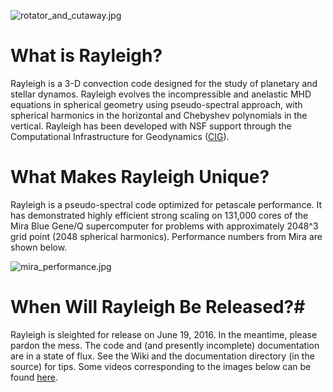 ![rotator_and_cutaway.jpg](https://bitbucket.org/repo/Rp975y/images/1513682443-rotator_and_cutaway.jpg)

# What is Rayleigh? #

Rayleigh is a 3-D convection code designed for the study of planetary and stellar dynamos.  Rayleigh evolves the incompressible and anelastic MHD equations in spherical geometry using pseudo-spectral approach, with spherical harmonics in the horizontal and Chebyshev polynomials in the vertical.  Rayleigh has been developed with NSF support through the Computational Infrastructure for Geodynamics ([CIG](https://geodynamics.org/cig/news/newsletters/may-2016/)).

# What Makes Rayleigh Unique? #
Rayleigh is a pseudo-spectral code optimized for petascale performance.  It has demonstrated highly efficient strong scaling on  131,000 cores of the Mira Blue Gene/Q supercomputer for problems with approximately 2048^3 grid point (2048 spherical harmonics).  Performance numbers from Mira are shown below.
 
![mira_performance.jpg](https://bitbucket.org/repo/Rp975y/images/3897197863-mira_performance.jpg)


# When Will Rayleigh Be Released?#
Rayleigh is sleighted for release on June 19, 2016.  In the meantime, please pardon the mess.  The code and (and presently incomplete) documentation are in a state of flux.  See the Wiki and the documentation directory (in the source) for tips.  Some videos corresponding to the images below can be found [here](http://www.youtube.com/user/feathern24).



